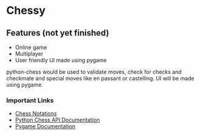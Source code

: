 # Chessy

## Features (not yet finished)
- Online game
- Multiplayer
- User friendly UI made using pygame

python-chess would be used to validate moves, check for checks and checkmate and special moves like en passant or castelling.
UI will be made using pygame.

### Important Links
- [Chess Notations](https://www.chesshouse.com/blogs/education/how-to-read-and-write-algebraic-chess-notation)
- [Python Chess API Documentation](https://readthedocs.org/projects/python-chess/downloads/pdf/stable/)
- [Pygame Documentation](https://www.pygame.org/docs/)
